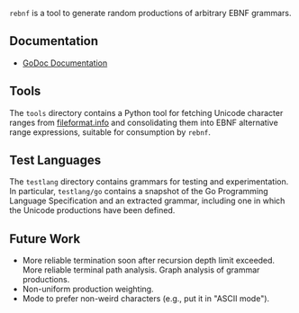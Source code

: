 `rebnf` is a tool to generate random productions of arbitrary EBNF
grammars.

Documentation
-------------
 - [GoDoc Documentation](https://godoc.org/github.com/crunchyroll/rebnf)

Tools
-----
The `tools` directory contains a Python tool for fetching Unicode
character ranges from [fileformat.info][1] and consolidating them into EBNF
alternative range expressions, suitable for consumption by `rebnf`.

Test Languages
--------------
The `testlang` directory contains grammars for testing and
experimentation.  In particular, `testlang/go` contains a snapshot of
the Go Programming Language Specification and an extracted grammar,
including one in which the Unicode productions have been defined.

Future Work
-----------
 - More reliable termination soon after recursion depth limit exceeded.
   More reliable terminal path analysis.  Graph analysis of grammar
   productions.
 - Non-uniform production weighting.
 - Mode to prefer non-weird characters (e.g., put it in "ASCII mode").

[1]: http://www.fileformat.info/info/unicode/category/

